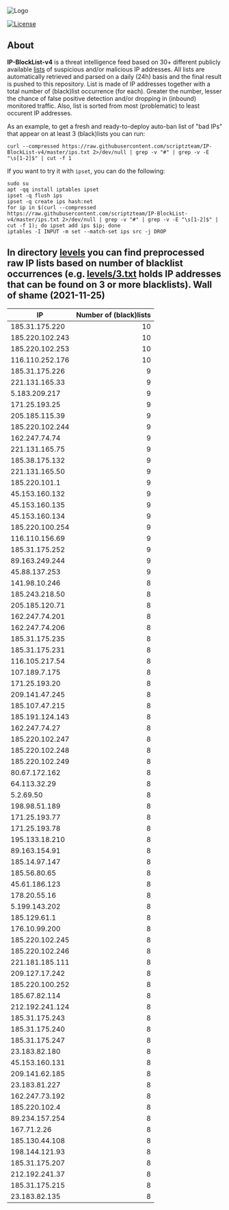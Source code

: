 ![Logo](https://i.imgur.com/PyKLAe7.png)

[![License](https://img.shields.io/badge/license-The_Unlicense-red.svg)](https://unlicense.org/)

About
----

**IP-BlockList-v4** is a threat intelligence feed based on 30+ different publicly available [lists](https://github.com/stamparm/maltrail) of suspicious and/or malicious IP addresses. All lists are automatically retrieved and parsed on a daily (24h) basis and the final result is pushed to this repository. List is made of IP addresses together with a total number of (black)list occurrence (for each). Greater the number, lesser the chance of false positive detection and/or dropping in (inbound) monitored traffic. Also, list is sorted from most (problematic) to least occurent IP addresses.

As an example, to get a fresh and ready-to-deploy auto-ban list of "bad IPs" that appear on at least 3 (black)lists you can run:

```
curl --compressed https://raw.githubusercontent.com/scriptzteam/IP-BlockList-v4/master/ips.txt 2>/dev/null | grep -v "#" | grep -v -E "\s[1-2]$" | cut -f 1
```

If you want to try it with `ipset`, you can do the following:

```
sudo su
apt -qq install iptables ipset
ipset -q flush ips
ipset -q create ips hash:net
for ip in $(curl --compressed https://raw.githubusercontent.com/scriptzteam/IP-BlockList-v4/master/ips.txt 2>/dev/null | grep -v "#" | grep -v -E "\s[1-2]$" | cut -f 1); do ipset add ips $ip; done
iptables -I INPUT -m set --match-set ips src -j DROP
```

In directory [levels](levels) you can find preprocessed raw IP lists based on number of blacklist occurrences (e.g. [levels/3.txt](levels/3.txt) holds IP addresses that can be found on 3 or more blacklists).
Wall of shame (2021-11-25)
----

|IP|Number of (black)lists|
|---|--:|
185.31.175.220|10
185.220.102.243|10
185.220.102.253|10
116.110.252.176|10
185.31.175.226|9
221.131.165.33|9
5.183.209.217|9
171.25.193.25|9
205.185.115.39|9
185.220.102.244|9
162.247.74.74|9
221.131.165.75|9
185.38.175.132|9
221.131.165.50|9
185.220.101.1|9
45.153.160.132|9
45.153.160.135|9
45.153.160.134|9
185.220.100.254|9
116.110.156.69|9
185.31.175.252|9
89.163.249.244|9
45.88.137.253|9
141.98.10.246|8
185.243.218.50|8
205.185.120.71|8
162.247.74.201|8
162.247.74.206|8
185.31.175.235|8
185.31.175.231|8
116.105.217.54|8
107.189.7.175|8
171.25.193.20|8
209.141.47.245|8
185.107.47.215|8
185.191.124.143|8
162.247.74.27|8
185.220.102.247|8
185.220.102.248|8
185.220.102.249|8
80.67.172.162|8
64.113.32.29|8
5.2.69.50|8
198.98.51.189|8
171.25.193.77|8
171.25.193.78|8
195.133.18.210|8
89.163.154.91|8
185.14.97.147|8
185.56.80.65|8
45.61.186.123|8
178.20.55.16|8
5.199.143.202|8
185.129.61.1|8
176.10.99.200|8
185.220.102.245|8
185.220.102.246|8
221.181.185.111|8
209.127.17.242|8
185.220.100.252|8
185.67.82.114|8
212.192.241.124|8
185.31.175.243|8
185.31.175.240|8
185.31.175.247|8
23.183.82.180|8
45.153.160.131|8
209.141.62.185|8
23.183.81.227|8
162.247.73.192|8
185.220.102.4|8
89.234.157.254|8
167.71.2.26|8
185.130.44.108|8
198.144.121.93|8
185.31.175.207|8
212.192.241.37|8
185.31.175.215|8
23.183.82.135|8
